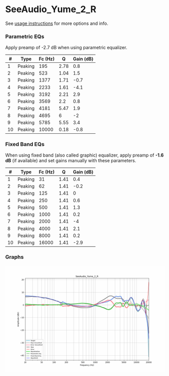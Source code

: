 # SeeAudio_Yume_2_R
See [usage instructions](https://github.com/jaakkopasanen/AutoEq#usage) for more options and info.

### Parametric EQs
Apply preamp of -2.7 dB when using parametric equalizer.

|   # | Type    |   Fc (Hz) |    Q |   Gain (dB) |
|-----|---------|-----------|------|-------------|
|   1 | Peaking |       195 | 2.78 |         0.8 |
|   2 | Peaking |       523 | 1.04 |         1.5 |
|   3 | Peaking |      1377 | 1.71 |        -0.7 |
|   4 | Peaking |      2233 | 1.61 |        -4.1 |
|   5 | Peaking |      3192 | 2.21 |         2.9 |
|   6 | Peaking |      3569 | 2.2  |         0.8 |
|   7 | Peaking |      4181 | 5.47 |         1.9 |
|   8 | Peaking |      4695 | 6    |        -2   |
|   9 | Peaking |      5785 | 5.55 |         3.4 |
|  10 | Peaking |     10000 | 0.18 |        -0.8 |

### Fixed Band EQs
When using fixed band (also called graphic) equalizer, apply preamp of **-1.6 dB** (if available) and set gains manually with these parameters.

|   # | Type    |   Fc (Hz) |    Q |   Gain (dB) |
|-----|---------|-----------|------|-------------|
|   1 | Peaking |        31 | 1.41 |         0.4 |
|   2 | Peaking |        62 | 1.41 |        -0.2 |
|   3 | Peaking |       125 | 1.41 |         0   |
|   4 | Peaking |       250 | 1.41 |         0.6 |
|   5 | Peaking |       500 | 1.41 |         1.3 |
|   6 | Peaking |      1000 | 1.41 |         0.2 |
|   7 | Peaking |      2000 | 1.41 |        -4   |
|   8 | Peaking |      4000 | 1.41 |         2.1 |
|   9 | Peaking |      8000 | 1.41 |         0.2 |
|  10 | Peaking |     16000 | 1.41 |        -2.9 |

### Graphs
![](./SeeAudio_Yume_2_R.png)
